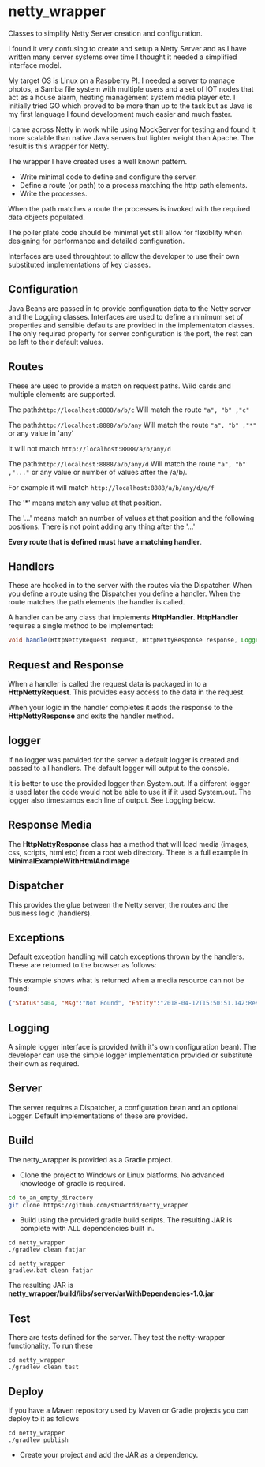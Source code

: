 # netty_wrapper
Classes to simplify Netty Server creation and configuration.

I found it very confusing to create and setup a Netty Server and as I have written many server systems over time I thought it needed a simplified interface model.

My target OS is Linux on a Raspberry PI. I needed a server to manage photos, a Samba file system with multiple users and a set of IOT nodes that act as a house alarm, heating management system media player etc. I initially tried GO which proved to be more than up to the task but as Java is my first language I found development much easier and much faster. 

I came across Netty in work while using MockServer for testing and found it more scalable than native Java servers but lighter weight than Apache. The result is this wrapper for Netty.

The wrapper I have created uses a well known pattern. 

* Write minimal code to define and configure the server.
* Define a route (or path) to a process matching the http path elements.
* Write the processes.

When the path matches a route the processes is invoked with the required data objects populated.

The poiler plate code should be minimal yet still allow for flexiblity when designing for performance and detailed configuration.

Interfaces are used throughtout to allow the developer to use their own substituted implementations of key classes.
## Configuration
Java Beans are passed in to provide configuration data to the Netty server and the Logging classes. Interfaces are used to define a minimum set of properties and sensible defaults are provided in the implementaton classes. The only required property for server configuration is the port, the rest can be left to their default values.
## Routes
These are used to provide a match on request paths. Wild cards and multiple elements are supported.

The path:```http://localhost:8888/a/b/c```
Will match the route ```"a", "b" ,"c"```

The path:```http://localhost:8888/a/b/any```
Will match the route ```"a", "b" ,"*"``` or any value in 'any'

It will not match ```http://localhost:8888/a/b/any/d```

The path:```http://localhost:8888/a/b/any/d```
Will match the route ```"a", "b" ,"..."``` or any value or number of values after the /a/b/.

For example it will match ```http://localhost:8888/a/b/any/d/e/f```

The '*' means match any value at that position.

The '...' means match an number of values at that position and the following positions. There is not point adding any thing after the '...'

**Every route that is defined must have a matching handler**.
## Handlers 
These are hooked in to the server with the routes via the Dispatcher. When you define a route using the Dispatcher you define a handler. When the route matches the path elements the handler is called.

A handler can be any class that implements **HttpHandler**. **HttpHandler** requires a single method to be implemented:

```java
void handle(HttpNettyRequest request, HttpNettyResponse response, Logger logger);
```
## Request and Response
When a handler is called the request data is packaged in to a **HttpNettyRequest**. This provides easy access to the data in the request.

When your logic in the handler completes it adds the response to the **HttpNettyResponse** and exits the handler method.
## logger
If no logger was provided for the server a default logger is created and passed to all handlers. The default logger will output to the console. 

It is better to use the provided logger than System.out. If a different logger is used later the code would not be able to use it if it used System.out. The logger also timestamps each line of output. See Logging below.
## Response Media
The **HttpNettyResponse** class has a method that will load media (images, css, scripts, html etc) from a root web directory. There is a full example in **MinimalExampleWithHtmlAndImage**
## Dispatcher
This provides the glue between the Netty server, the routes and the business logic (handlers).
## Exceptions
Default exception handling will catch exceptions thrown by the handlers. These are returned to the browser as follows:

This example shows what is returned when a media resource can not be found:
```json
{"Status":404, "Msg":"Not Found", "Entity":"2018-04-12T15:50:51.142:Resource 'index.html' was not found"}
```
## Logging
A simple logger interface is provided (with it's own configuration bean). The developer can use the simple logger implementation provided or substitute their own as required.
## Server
The server requires a Dispatcher, a configuration bean and an optional Logger. Default implementations of these are provided.
## Build
The netty_wrapper is provided as a Gradle project.
* Clone the project to Windows or Linux platforms. No advanced knowledge of gradle is required.

```bash
cd to_an_empty_directory
git clone https://github.com/stuartdd/netty_wrapper
```

* Build using the provided gradle build scripts. The resulting JAR is complete with ALL dependencies built in.

```
cd netty_wrapper
./gradlew clean fatjar
```
```
cd netty_wrapper
gradlew.bat clean fatjar
```

The resulting JAR is **netty_wrapper/build/libs/serverJarWithDependencies-1.0.jar**

## Test
There are tests defined for the server. They test the netty-wrapper functionality. To run these 

```
cd netty_wrapper
./gradlew clean test
```

## Deploy
If you have a Maven repository used by Maven or Gradle projects you can deploy to it as follows

```
cd netty_wrapper
./gradlew publish
```

* Create your project and add the JAR as a dependency.
